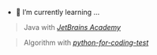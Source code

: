 <!--
**hwangwoojin/hwangwoojin** is a ✨ _special_ ✨ repository because its `README.md` (this file) appears on your GitHub profile.
-->

<!--
- 🔭 I’m currently working on ...
-->

- 🌱 I’m currently learning ...

> Java with *[JetBrains Academy](https://www.jetbrains.com/academy/)*

> Algorithm with *[python-for-coding-test](https://github.com/ndb796/python-for-coding-test)*

<!--
- 👯 I’m looking to collaborate on ...
-->

<!--
- 🤔 I’m looking for help with ...
-->

<!--
- 💬 Ask me about ...
-->

<!--
- 📫 How to reach me: ...
-->

<!--
- 😄 Pronouns: ...
-->

<!--
- ⚡ Fun fact: ...
-->
